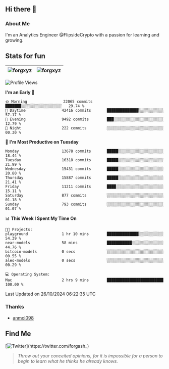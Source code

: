 ## Hi there 👋

### About Me

I'm an Analytics Engineer @FlipsideCrypto with a passion for learning and growing.
  
## Stats for fun

| <img align="center" src="https://github-readme-streak-stats.herokuapp.com/?user=forgxyz&theme=tokyonight" alt="forgxyz" /> | <img align="center" src="https://github-readme-stats.vercel.app/api?username=forgxyz&theme=tokyonight&show_icons=true" alt="forgxyz" /> |
| ------------- |------------- |


<!--START_SECTION:waka-->
![Profile Views](http://img.shields.io/badge/Profile%20Views-0-blue)

**I'm an Early 🐤** 

```text
🌞 Morning                22065 commits       ███████░░░░░░░░░░░░░░░░░░   29.74 % 
🌆 Daytime                42416 commits       ██████████████░░░░░░░░░░░   57.17 % 
🌃 Evening                9492 commits        ███░░░░░░░░░░░░░░░░░░░░░░   12.79 % 
🌙 Night                  222 commits         ░░░░░░░░░░░░░░░░░░░░░░░░░   00.30 % 
```
📅 **I'm Most Productive on Tuesday** 

```text
Monday                   13678 commits       █████░░░░░░░░░░░░░░░░░░░░   18.44 % 
Tuesday                  16318 commits       █████░░░░░░░░░░░░░░░░░░░░   21.99 % 
Wednesday                15431 commits       █████░░░░░░░░░░░░░░░░░░░░   20.80 % 
Thursday                 15887 commits       █████░░░░░░░░░░░░░░░░░░░░   21.41 % 
Friday                   11211 commits       ████░░░░░░░░░░░░░░░░░░░░░   15.11 % 
Saturday                 877 commits         ░░░░░░░░░░░░░░░░░░░░░░░░░   01.18 % 
Sunday                   793 commits         ░░░░░░░░░░░░░░░░░░░░░░░░░   01.07 % 
```


📊 **This Week I Spent My Time On** 

```text
🐱‍💻 Projects: 
playground               1 hr 10 mins        ██████████████░░░░░░░░░░░   54.39 % 
near-models              58 mins             ███████████░░░░░░░░░░░░░░   44.76 % 
bitcoin-models           0 secs              ░░░░░░░░░░░░░░░░░░░░░░░░░   00.55 % 
aleo-models              0 secs              ░░░░░░░░░░░░░░░░░░░░░░░░░   00.29 % 

💻 Operating System: 
Mac                      2 hrs 9 mins        █████████████████████████   100.00 % 
```


 Last Updated on 26/10/2024 06:22:35 UTC
<!--END_SECTION:waka-->

### Thanks
 - [anmol098](https://github.com/anmol098/waka-readme-stats/)
  
## Find Me
[![Twitter](https://img.shields.io/twitter/url/https/twitter.com/forgash_.svg?style=social&label=Follow%20%40forgash_)](https://twitter.com/forgash_)


> *Throw out your conceited opinions, for it is impossible for a person to begin to learn what he thinks he already knows.* 

